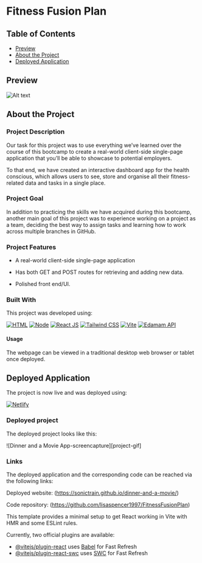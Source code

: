 # Fitness Fusion Plan


## Table of Contents
- [Preview](#Preview)
- [About the Project](#About)
- [Deployed Application](#Deployed)


## Preview

![Alt text](assets/images/dinner&movie-hero.png)


## About the Project

### Project Description

Our task for this project was to use everything we’ve learned over the course of this bootcamp to create a real-world client-side single-page application that you’ll be able to showcase to potential employers.

To that end, we have created an interactive dashboard app for the health conscious, which allows users to see, store and organise all their fitness-related data and tasks in a single place.

### Project Goal

In addition to practicing the skills we have acquired during this bootcamp, another main goal of this project was to experience working on a project as a team, deciding the best way to assign tasks and learning how to work across multiple branches in GitHub.

### Project Features

* A real-world client-side single-page application

* Has both GET and POST routes for retrieving and adding new data.

* Polished front end/UI.


### Built With

This project was developed using:

[![HTML][html-badge]][html-url]
[![Node][node-badge]][node-url]
[![React JS][react-badge]][react-url]
[![Tailwind CSS][tailwind-badge]][tailwind-url]
[![Vite][vite-badge]][vite-url]
[![Edamam API][edamam-badge]][edamam-url]


#### Usage

The webpage can be viewed in a traditional desktop web browser or tablet once deployed.


## Deployed Application

The project is now live and was deployed using:

[![Netlify][netlify-badge]][netlify-url]



### Deployed project

The deployed project looks like this:

![Dinner and a Movie App-screencapture][project-gif]


### Links

The deployed application and the corresponding code can be reached via the following links:

Deployed website: (https://sonictrain.github.io/dinner-and-a-movie/)

Code repository: (https://github.com/lisaspencer1997/FitnessFusionPlan)



<!-- Button images and links -->

[html-badge]: https://img.shields.io/badge/HTML-red?style=for-the-badge&logo=HTML5&logoColor=white
[css-badge]: https://img.shields.io/badge/CSS-blue?style=for-the-badge&logo=CSS3&logoColor=white
[js-badge]: https://img.shields.io/badge/JavaScript-F0DB4F?style=for-the-badge&logo=Javascript&logoColor=323330
[JavaScript-badge]: https://img.shields.io/badge/JavaScript-yellow?style=for-the-badge&logo=Javascript&logoColor=white
[jquery-badge]: https://img.shields.io/badge/jQuery-blue?style=for-the-badge&logo=jquery&logoColor=white
[boostrap-badge]: https://img.shields.io/badge/Bootstrap-purple?style=for-the-badge&logo=bootstrap&logoColor=white
[node-badge]: https://img.shields.io/badge/node.js-green?logo=node.js&logoColor=white
[react-badge]: https://img.shields.io/badge/react-blue?logo=react&logoColor=white
[tailwind-badge]: https://img.shields.io/badge/Tailwind%20CSS-blue?logo=tailwind%20css&logoColor=white
[vite-badge]: https://img.shields.io/badge/vite-purple?logo=react&logoColor=white
[edamam-badge]: https://img.shields.io/badge/Edamam_API-%23005a00?style=for-the-badge
[netlify-badge]: https://img.shields.io/badge/Netlify-blue?logo=netlify&logoColor=white


[html-url]: https://www.w3schools.com/html/
[css-url]: https://www.w3schools.com/css/default.asp
[js-url]: https://www.w3schools.com/js/default.asp
[jquery-url]: https://jquery.com/
[bootstrap-url]: https://getbootstrap.com/
[node-url]: https://nodejs.org/en/about
[react-url]: https://react.dev/
[tailwind-url]: https://tailwindcss.com/
[vite-url]: https://vitejs.dev/
[edamam-url]: https://www.edamam.com/
[netlify-url]: https://www.netlify.com/platform/?utm_medium=paid_search&utm_source=google&utm_campaign=GS_Connect:+Netlify+Brand&utm_term=netlify


This template provides a minimal setup to get React working in Vite with HMR and some ESLint rules.

Currently, two official plugins are available:

- [@vitejs/plugin-react](https://github.com/vitejs/vite-plugin-react/blob/main/packages/plugin-react/README.md) uses [Babel](https://babeljs.io/) for Fast Refresh
- [@vitejs/plugin-react-swc](https://github.com/vitejs/vite-plugin-react-swc) uses [SWC](https://swc.rs/) for Fast Refresh
